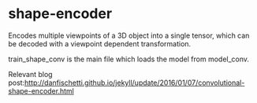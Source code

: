 # shape-encoder
Encodes multiple viewpoints of a 3D object into a single tensor, which can be decoded with a viewpoint dependent transformation.

train_shape_conv is the main file which loads the model from model_conv.

Relevant blog post:http://danfischetti.github.io/jekyll/update/2016/01/07/convolutional-shape-encoder.html
